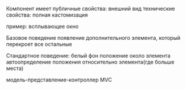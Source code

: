 Компонент имеет
публичные свойства: внешний вид
технические свойства: полная кастомизация

пример: всплывающее окно

Базовое поведение
появление дополнительного элемента, который перекроет все остальные

Стандартное поведение:
белый фон
положение около элемента
автоопределение положения относительно элемента(где больше места)


модель-представление-контроллер
MVC
